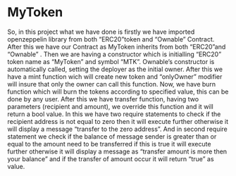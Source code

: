 # MyToken
So, in this project what we have done is firstly we have imported openzeppelin library from both “ERC20”token and “Ownable” Contract.
After this we have our Contract as MyToken inherits from both “ERC20”and “Ownable” .
Then we are having a constructor which is initialling “ERC20” token name as “MyToken” and symbol “MTK”. 
Ownable’s constructor is automatically called, setting the deployer  as the initial owner.
 After this we have a mint function wich will create new token and “onlyOwner” modifier will insure that only the owner can call this function.
Now, we have burn function which will burn the tokens according to specified value, this can be done by any user.
After this we have transfer function, having two parameters (recipient and amount), we override this function and it will return a bool value.
In this we have two require statements to check if the recipient address is not equal to zero then it will execute further otherwise it will display a message “transfer to the zero address”.
And in second require statement we check if the balance of message sender is greater than or equal to the amount need to be transferred if this is true it will execute further otherwise it will display a message as “transfer amount is more then your balance” and if the transfer of amount occur it will return “true” as value.
